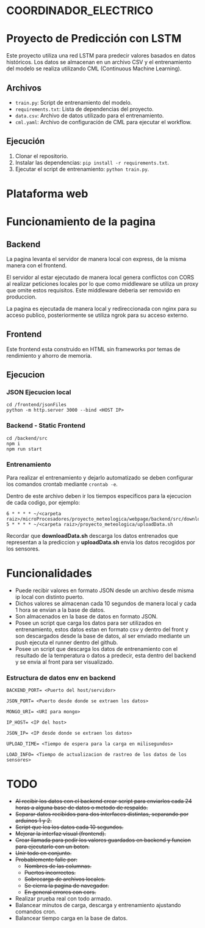 # COORDINADOR_ELECTRICO 
# Proyecto de Predicción con LSTM

Este proyecto utiliza una red LSTM para predecir valores basados en datos históricos. Los datos se almacenan en un archivo CSV y el entrenamiento del modelo se realiza utilizando CML (Continuous Machine Learning).

## Archivos

- `train.py`: Script de entrenamiento del modelo.
- `requirements.txt`: Lista de dependencias del proyecto.
- `data.csv`: Archivo de datos utilizado para el entrenamiento.
- `cml.yaml`: Archivo de configuración de CML para ejecutar el workflow.

## Ejecución

1. Clonar el repositorio.
2. Instalar las dependencias: `pip install -r requirements.txt`.
3. Ejecutar el script de entrenamiento: `python train.py`.

# Plataforma web
# Funcionamiento de la pagina
## Backend
La pagina levanta el servidor de manera local con express, de la misma manera con el frontend.

El servidor al estar ejecutado de manera local genera conflictos con CORS al realizar peticiones locales por lo que como middleware se utiliza un proxy que omite estos requisitos. Este middleware deberia ser removido en produccion.

La pagina es ejecutada de manera local y redireccionada con nginx para su acceso publico, posteriormente se utiliza ngrok para su acceso externo.
## Frontend
Este frontend esta construido en HTML sin frameworks por temas de rendimiento y ahorro de memoria.

## Ejecucion 

### JSON Ejecucion local
```
cd /frontend/jsonFiles
python -m http.server 3000 --bind <HOST IP>
```
### Backend - Static Frontend
```
cd /backend/src
npm i
npm run start
```
### Entrenamiento
Para realizar el entrenamiento y dejarlo automatizado se deben configurar los comandos crontab mediante ```crontab -e```.

Dentro de este archivo deben ir los tiempos especificos para la ejecucion de cada codigo, por ejemplo:
```
6 * * * * ~/<carpeta raiz>/microProcesadores/proyecto_meteologica/webpage/backend/src/downloadData.sh
5 * * * * ~/<carpeta raiz>/proyecto_meteologica/uploadData.sh 
```
Recordar que **downloadData.sh** descarga los datos entrenados que representan a la prediccion y **uploadData.sh** envia los datos recogidos por los sensores.
# Funcionalidades
- Puede recibir valores en formato JSON desde un archivo desde misma ip local con distinto puerto.
- Dichos valores se almacenan cada 10 segundos de manera local y cada 1 hora se envian a la base de datos.
- Son almacenados en la base de datos en formato JSON.
- Posee un script que carga los datos para ser utilizados en entrenamiento, estos datos estan en formato csv y dentro del front y son descargados desde la base de datos, al ser enviado mediante un push ejecuta el runner dentro del github.
- Posee un script que descarga los datos de entrenamiento con el resultado de la temperatura o datos a predecir, esta dentro del backend y se envia al front para ser visualizado.
### Estructura de datos env en backend
```
BACKEND_PORT= <Puerto del host/servidor>

JSON_PORT= <Puerto desde donde se extraen los datos>

MONGO_URI= <URI para mongo>

IP_HOST= <IP del host>

JSON_IP= <IP desde donde se extraen los datos>

UPLOAD_TIME= <Tiempo de espera para la carga en milisegundos>

LOAD_INFO= <Tiempo de actualizacion de rastreo de los datos de los sensores>
```
# TODO
- ~~Al recibir los datos con el backend crear script para enviarlos cada 24 horas a alguna base de datos o metodo de respaldo.~~
- ~~Separar datos recibidos para dos interfaces distintas, separando por arduinos 1 y 2.~~
- ~~Script que lea los datos cada 10 segundos.~~
- ~~Mejorar la interfaz visual (frontend).~~
- ~~Crear llamada para pedir los valores guardados en backend y funcion para ejecutarlo con un boton.~~
- ~~Unir todo en conjunto.~~
- ~~Probablemente falle por:~~
  - ~~Nombres de las columnas.~~
  - ~~Puertos incorrectos.~~
  - ~~Sobrecarga de archivos locales.~~
  - ~~Se cierra la pagina de navegador.~~
  - ~~En general errores con cors.~~
- Realizar prueba real con todo armado.
- Balancear minutos de carga, descarga y entrenamiento ajustando comandos cron.
- Balancear tiempo carga en la base de datos.
